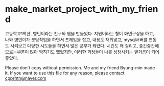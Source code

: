 # make_market_project_with_my_friend
고등학교1학년, 병민이라는 친구와 웹을 만들었다. 지원이라는 형이 화면구상을 하고, 나와 병민이가 분담작업을 하면서 프레임을 잡고, 내용도 채워넣고, mysql서버를 연동도 시켜보고 다양한 시도들을 하면서 많은 공부가 되었다. 시간도 꽤 걸리고, 중간중간에 모르는부분이 많아 막히기도 했었지만, 이러한 과정들이 나를 성장시키는 밑거름이 되어 좋았다.


Please don't copy without permission.
Me and my friend Byung-min made it.
If you want to use this file for any reason, please contact cpprhtn@naver.com
